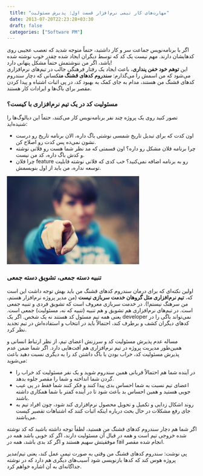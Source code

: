 ```yaml
---
 title: "مهارت‌های کار تیمی نرم‌افزار قسمت اول: پذیرش مسئولیت" 
 date: 2013-07-20T22:23:28+03:30
 draft: false 
 categories: ["Software PM"]
---
```




اگر با برنامه‌نویس جماعت سر و کار داشتید، حتماً متوجه شدید که تعصب عجیبی روی کدهایشان دارند. مهم نیست یک کد که توسط دیگران ایجاد شده چقدر خوب نوشته شده باشد، اگر من ننوشتمش حتماً مشکل پنهانی دارد!  
این **توهم خود خفن پنداری**، باعث ایجاد یک رفتار فرهنگی جالب در تیم‌های نرم‌افزاری می‌شود که من اسمش را می‌گذارم: **سندروم کدهای قشنگ من**کسانی که دچار سندروم کدهای قشنگ من هستند، مدام به جای کمک به بهبود کد، در پی اثبات اشتباه و پیدا کردن مقصر برای باگ‌ها و ایرادات کار هستند.



### مسئولیت کد در یک تیم نرم‌افزاری با کیست؟



تصور کنید روی یک پروژه چند نفر برنامه‌نویس کار می‌کنند، حتماً این دیالوگ‌ها را شنیده‌اید:


- اون کدت که برای تبدیل تاریخ شمسی نوشتی باگ داره، الان برنامه تاریخ رو درست نشون نمی‌ده پس کدت رو اصلاح کن.
- چرا برنامه فلان مشکل رو داره؟ اون قسمتی که مد نظر شما هست رو فلانی نوشته و کدش باگ داره، کد من نیست.
- چرا فلان feature رو به برنامه‌ اضافه نمی‌کنید؟ خب کدی که فلانی نوشته قابلیت توسعه نداره، من باید از اول بنویسمش.



![](/oldimg/who_me.jpg)



### تنبیه دسته جمعی، تشویق دسته جمعی



اولین نکته‌ای که برای درمان سندروم کدهای قشنگ من باید بهش توجه داشت این است که، **تیم نرم‌افزاری مثل گروهان خدمت سربازی نیست** (من مدیر پروژه نرم‌افزار هستم، من سرهنگ نیستم!). در خدمت سربازی معروف است که تشویق فردی و تنبیه جمعی است. در تیم‌های نرم‌افزاری هم تشویق و هم تنبیه (تنبیه که نه، مسئولیت) جمعی است. یعنی همه تیم مسئول کد هستند نه یک شخص. اگر یک developer نمی‌تواند باگی را در کدهای دیگران کشف و برطرف کند، احتمالاً باید در انتخاب و استفاده‌اش در تیم تجدید نظر کرد.



مساله عدم پذیرش مسئولیت کد و سرزنش اعضای تیم، از نظر ارتباط انسانی و همین‌طور مدیریت پروژه در تیم نرم‌افزاری هم آفت‌هایی دارد. اگر شما ضمن عدم پذیرش مسئولیت کد، خراب بودن یا باگ داشتن کد را به دیگری نسبت دهید باعث می‌شوید:


- در آینده شما هم احتمالاً قربانی همین سندروم شوید و یک نفر مسئولیت کد خراب را گردن شما انداخته و شما را مقصر جلوه بدهد.
- اعضای تیم نسبت به شما احساس بدی پیدا کنند و فکر کنند شما فقط در پی عیب جویی هستید و همین احساس بد باعث شود تا در آینده کمتر با شما همکاری داشته باشند.
- روند اشکال زدایی و تکمیل و تحویل محصول نرم‌افزاری کند شود، چون افراد تیم به جای رفع مشکلات در حال بحث درباره اینکه اثبات کنند که اشتباهات تقصیر کیست می‌باشند.



اگر شما هم دچار سندروم کدهای قشنگ من هستید، لطفاً توجه داشته باشید که کد نوشته شده خروجی تیم است و همه در قبال آن مسئولیت دارند، اگر کد خوبی باشد همه در موفقیتش سهیم هستند و اگر کد بدی باشد، همه در fail انجام شده مقصر.



پی نوشت: سندروم کدهای قشنگ من وقتی به صورت تیمی عمل کند، یعنی تیم/مدیر پروژه هوس کند که کدها بازنویسی شود آسیب‌های دیگری هم دارد که در نوشته جداگانه‌ای به آن اشاره خواهم کرد.

